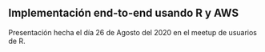 ## Implementación end-to-end usando R y AWS

Presentación hecha el día 26 de Agosto del 2020 en el meetup de usuarios de R.